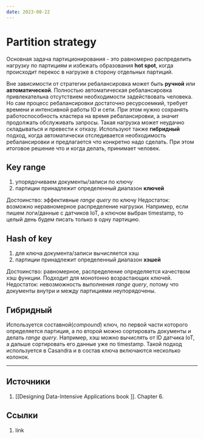 ```yaml
---
date: 2023-08-22
---
```

# Partition strategy

Основная задача партиционирования - это равномерно распределить нагрузку по партициям и избежать образования **hot spot**, когда происходит перекос в нагрузке в сторону отдельных партиций.

Вне зависимости от стратегии ребалансировка может быть **ручной** или **автоматической**. Полностью автоматическая ребалансировка привлекательна отсутствием необходимости задействовать человека. Но сам процесс ребалансировки достаточно ресурсоемкий, требует времени и интенсивной работы IO и сети. При этом нужно сохранять работоспособность кластера на время ребалансировки, а значит продолжать обслуживать запросы. Такая нагрузка может неудачно складываться и превести к отказу.
Используют также **гибридный** подход, когда автоматически отследивается необходимость ребалансировки и предлагается что конкретно надо сделать. При этом итоговое решение что и когда делать, принимает человек.

## Key range

1. упорядочиваем документы/записи по ключу
1. партиции принадлежит определенный диапазон **ключей**

Достоинство: эффективные *range query* по ключу
Недостаток: возможно неравномерное распределение нагрузки. Например, если пишем логи/данные с датчиков IoT, а ключом выбран timestamp, то целый день будем писать только в одну партицию.

## Hash of key

1. для ключа документа/записи вычисляется хэш
1. партиции принадлежит определенный диапазон **хэшей**

Достоинство: равномерное, распределение определяется качеством хэш функции. Подходит для монотонно возрастающих ключей.
Недостаток: невозможность выполнения *range query*, потому что документы внутри и между партициями неупорядочены.

## Гибридный

Используется составной(*compound*) ключ, по первой части которого определяется партиция, а по второй можно сортировать документы и делать *range query*. Например, хэш можно вычислять от ID датчика IoT, а дальше сортировать его данные уже по timestamp.
Такой подход используется в Casandra и в состав ключа включаются несколько колонок.

---

## Источники

1. [[Designing Data-Intensive Applications book ]]. Chapter 6.

## Ссылки

1. link
